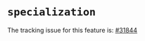 # `specialization`

The tracking issue for this feature is: [#31844]

[#31844]: https://github.com/rust-lang/rust/issues/31844



